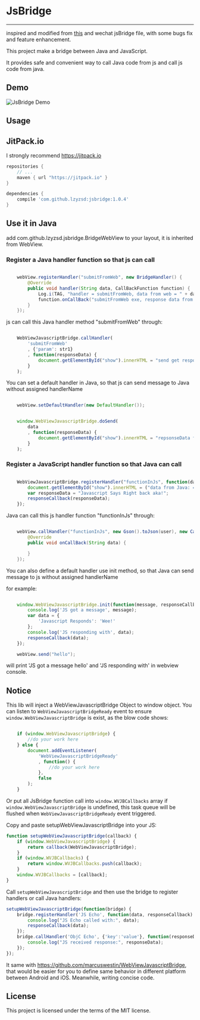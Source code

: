 # JsBridge
-----

inspired and modified from [this](https://github.com/jacin1/JsBridge) and wechat jsBridge file, with some bugs fix and feature enhancement.

This project make a bridge between Java and JavaScript.

It provides safe and convenient way to call Java code from js and call js code from java.

## Demo
![JsBridge Demo](https://raw.githubusercontent.com/lzyzsd/JsBridge/master/JsBridge.gif)

## Usage

## JitPack.io

I strongly recommend https://jitpack.io

```groovy
repositories {
    // ...
    maven { url "https://jitpack.io" }
}

dependencies {
    compile 'com.github.lzyzsd:jsbridge:1.0.4'
}
```

## Use it in Java

add com.github.lzyzsd.jsbridge.BridgeWebView to your layout, it is inherited from WebView.

### Register a Java handler function so that js can call

```java

    webView.registerHandler("submitFromWeb", new BridgeHandler() {
        @Override
        public void handler(String data, CallBackFunction function) {
            Log.i(TAG, "handler = submitFromWeb, data from web = " + data);
            function.onCallBack("submitFromWeb exe, response data from Java");
        }
    });

```

js can call this Java handler method "submitFromWeb" through:

```javascript

    WebViewJavascriptBridge.callHandler(
        'submitFromWeb'
        , {'param': str1}
        , function(responseData) {
            document.getElementById("show").innerHTML = "send get responseData from java, data = " + responseData
        }
    );

```

You can set a default handler in Java, so that js can send message to Java without assigned handlerName

```java

    webView.setDefaultHandler(new DefaultHandler());

```

```javascript

    window.WebViewJavascriptBridge.doSend(
        data
        , function(responseData) {
            document.getElementById("show").innerHTML = "repsonseData from java, data = " + responseData
        }
    );

```

### Register a JavaScript handler function so that Java can call

```javascript

    WebViewJavascriptBridge.registerHandler("functionInJs", function(data, responseCallback) {
        document.getElementById("show").innerHTML = ("data from Java: = " + data);
        var responseData = "Javascript Says Right back aka!";
        responseCallback(responseData);
    });

```

Java can call this js handler function "functionInJs" through:

```java

    webView.callHandler("functionInJs", new Gson().toJson(user), new CallBackFunction() {
        @Override
        public void onCallBack(String data) {

        }
    });

```
You can also define a default handler use init method, so that Java can send message to js without assigned handlerName

for example:

```javascript

    window.WebViewJavascriptBridge.init(function(message, responseCallback) {
        console.log('JS got a message', message);
        var data = {
            'Javascript Responds': 'Wee!'
        };
        console.log('JS responding with', data);
        responseCallback(data);
    });

```

```java
    webView.send("hello");
```

will print 'JS got a message hello' and 'JS responding with' in webview console.

## Notice

This lib will inject a WebViewJavascriptBridge Object to window object.
You can listen to `WebViewJavascriptBridgeReady` event to ensure `window.WebViewJavascriptBridge` is exist, as the blow code shows:

```javascript

    if (window.WebViewJavascriptBridge) {
        //do your work here
    } else {
        document.addEventListener(
            'WebViewJavascriptBridgeReady'
            , function() {
                //do your work here
            },
            false
        );
    }

```

Or put all JsBridge function call into `window.WVJBCallbacks` array if `window.WebViewJavascriptBridge` is undefined, this task queue will be flushed when `WebViewJavascriptBridgeReady` event triggered.

Copy and paste setupWebViewJavascriptBridge into your JS:

```javascript
function setupWebViewJavascriptBridge(callback) {
	if (window.WebViewJavascriptBridge) {
        return callback(WebViewJavascriptBridge);
    }
	if (window.WVJBCallbacks) {
        return window.WVJBCallbacks.push(callback);
    }
	window.WVJBCallbacks = [callback];
}
```

Call `setupWebViewJavascriptBridge` and then use the bridge to register handlers or call Java handlers:

```javascript
setupWebViewJavascriptBridge(function(bridge) {
	bridge.registerHandler('JS Echo', function(data, responseCallback) {
		console.log("JS Echo called with:", data);
		responseCallback(data);
    });
	bridge.callHandler('ObjC Echo', {'key':'value'}, function(responseData) {
		console.log("JS received response:", responseData);
	});
});
```

It same with https://github.com/marcuswestin/WebViewJavascriptBridge, that would be easier for you to define same behavior in different platform between Android and iOS. Meanwhile, writing concise code.

## License

This project is licensed under the terms of the MIT license.
